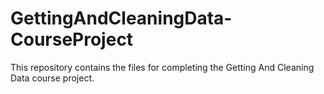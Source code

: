 # GettingAndCleaningData-CourseProject
This repository contains the files for completing the Getting And Cleaning Data course project.
